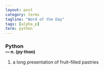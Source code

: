 ```yaml
---
layout: post
category: terms
tagline: "Word of the Day"
tags: [alpha_p]
term: python
---
```


<h3>Python<br/> <small>&mdash; n. (py<span>&middot;</span>thon)</small></h3>
<p><ol>
<li>a long presentation of fruit-filled pastries</li>
</ol></p>

